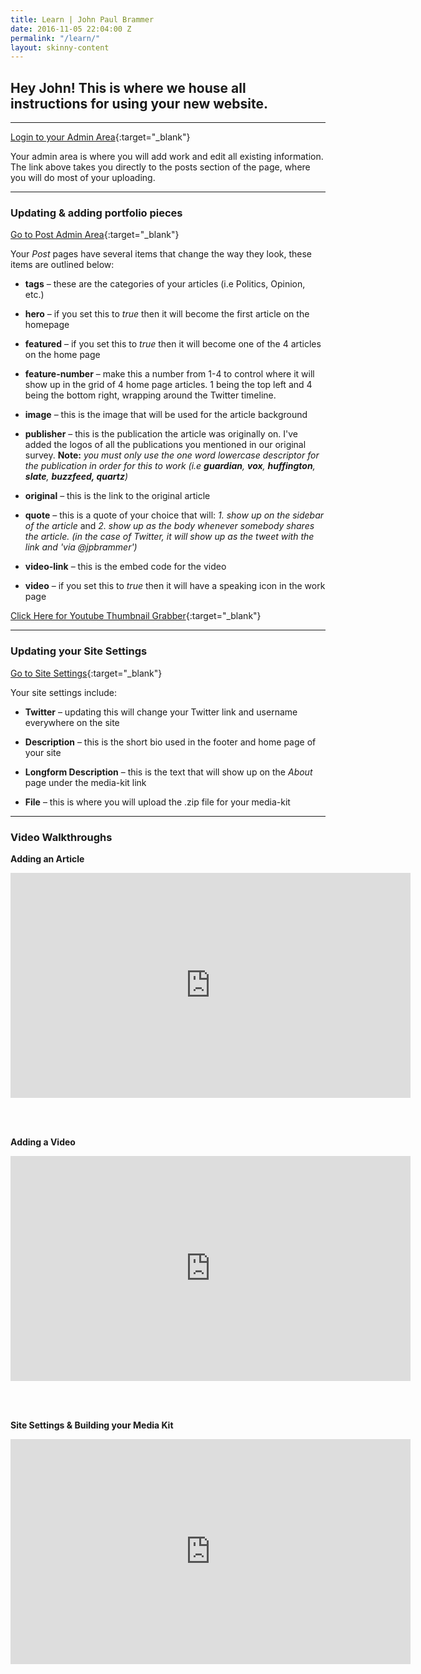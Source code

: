```yaml
---
title: Learn | John Paul Brammer
date: 2016-11-05 22:04:00 Z
permalink: "/learn/"
layout: skinny-content
---
```


## Hey John! This is where we house all instructions for using your new website.

---

[Login to your Admin Area](https://manage.siteleaf.com/sites/581e54fce2771c33c3a5a45e/collections/posts){:target="_blank"}

Your admin area is where you will add work and edit all existing information. The link above takes you directly to the posts section of the page, where you will do most of your uploading.

---

### Updating & adding portfolio pieces

[Go to Post Admin Area](https://manage.siteleaf.com/sites/581e54fce2771c33c3a5a45e/collections/posts){:target="_blank"}

Your *Post* pages have several items that change the way they look, these items are outlined below:

* **tags** – these are the categories of your articles (i.e Politics, Opinion, etc.)

* **hero** – if you set this to *true* then it will become the first article on the homepage

* **featured** – if you set this to *true* then it will become one of the 4 articles on the home page

* **feature-number** – make this a number from 1-4 to control where it will show up in the grid of 4 home page articles. 1 being the top left and 4 being the bottom right, wrapping around the Twitter timeline.

* **image** – this is the image that will be used for the article background

* **publisher** – this is the publication the article was originally on. I've added the logos of all the publications you mentioned in our original survey. **Note:** *you must only use the one word lowercase descriptor for the publication in order for this to work (i.e **guardian**, **vox**, **huffington**, **slate**, **buzzfeed, quartz**)*

* **original** – this is the link to the original article

* **quote** – this is a quote of your choice that will: *1. show up on the sidebar of the article* and *2. show up as the body whenever somebody shares the article. (in the case of Twitter, it will show up as the tweet with the link and 'via @jpbrammer')*

* **video-link** – this is the embed code for the video

* **video** – if you set this to *true* then it will have a speaking icon in the work page

[Click Here for Youtube Thumbnail Grabber](https://boingboing.net/features/getthumbs.html){:target="_blank"}

---

### Updating your Site Settings

[Go to Site Settings](https://manage.siteleaf.com/sites/581e54fce2771c33c3a5a45e/edit?section=general){:target="_blank"}

Your site settings include:

* **Twitter** – updating this will change your Twitter link and username everywhere on the site

* **Description** – this is the short bio used in the footer and home page of your site

* **Longform Description** – this is the text that will show up on the *About* page under the media-kit link

* **File** – this is where you will upload the .zip file for your media-kit

---

### Video Walkthroughs

**Adding an Article**

<iframe width="640" height="360" src="https://www.youtube.com/embed/ok_chdAp0WA?rel=0" frameborder="0" allowfullscreen></iframe>

<br><br>

**Adding a Video**

<iframe width="640" height="360" src="https://www.youtube.com/embed/MSiAUeIpZuI?rel=0" frameborder="0" allowfullscreen></iframe>

<br><br>

**Site Settings & Building your Media Kit**

<iframe width="640" height="360" src="https://www.youtube.com/embed/U9O2Tdr_Tkc?rel=0" frameborder="0" allowfullscreen></iframe>